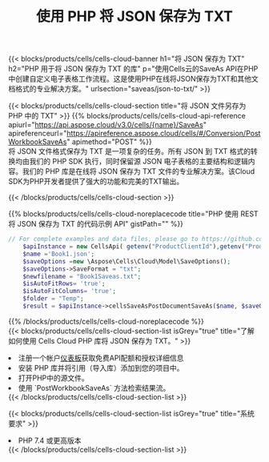 ﻿---
title: 使用 PHP 将 JSON 保存为 TXT
description: 利用Aspose.Cells Cloud SDK for PHP将JSON格式文件保存为TXT格式文件。
kwords: Excel, Save JSON as TXT, REST, PHP
howto: How to save JSON as TXT using Aspose.Cells Cloud PHP library.
---
{{< blocks/products/cells/cells-cloud-banner h1="将 JSON 保存为 TXT" h2="PHP 用于将 JSON 保存为 TXT 的库" p="使用Cells云的SaveAs API在PHP中创建自定义电子表格工作流程。这是使用PHP在线将JSON保存为TXT和其他文档格式的专业解决方案。" urlsection="saveas/json-to-txt/" >}}

{{< blocks/products/cells/cells-cloud-section title="将 JSON 文件另存为 PHP 中的 TXT" >}}
{{% blocks/products/cells/cells-cloud-api-reference apiurl="https://api.aspose.cloud/v3.0/cells/{name}/SaveAs" apireferenceurl="https://apireference.aspose.cloud/cells/#/Conversion/PostWorkbookSaveAs" apimethod="POST" %}}
<br/>
将 JSON 文件格式保存为 TXT 是一项复杂的任务。所有 JSON 到 TXT 格式的转换均由我们的 PHP SDK 执行，同时保留源 JSON 电子表格的主要结构和逻辑内容。我们的 PHP 库是在线将 JSON 保存为 TXT 文件的专业解决方案。该Cloud SDK为PHP开发者提供了强大的功能和完美的TXT输出。

{{< /blocks/products/cells/cells-cloud-section >}}

{{% blocks/products/cells/cells-cloud-noreplacecode title="PHP 使用 REST 将 JSON 保存为 TXT 的代码示例 API" gistPath="" %}}
  
```php
// For complete examples and data files, please go to https://github.com/aspose-cells-cloud/aspose-cells-cloud-php/
    $apiInstance = new CellsApi( getenv("ProductClientId"),getenv("ProductClientSecret") );
    $name ='Book1.json';
    $saveOptions =new \Aspose\Cells\Cloud\Model\SaveOptions();
    $saveOptions->SaveFormat = "txt";
    $newfilename = "Book1Saveas.txt";
    $isAutoFitRows= 'true';
    $isAutoFitColumns= 'true';
    $folder = "Temp";
    $result = $apiInstance->cellsSaveAsPostDocumentSaveAs($name, $saveOptions, $newfilename,$isAutoFitRows, $isAutoFitColumns, $folder);
```
  
{{% /blocks/products/cells/cells-cloud-noreplacecode %}}
<br/>
{{< blocks/products/cells/cells-cloud-section-list isGrey="true" title="了解如何使用 Cells Cloud PHP 库将 JSON 保存为 TXT。" >}}
<li>注册一个帐户<a href="https://dashboard.aspose.cloud/">仪表板</a>获取免费API配额和授权详细信息</li>
<li>安装 PHP 库并将引用（导入库）添加到您的项目中。</li>
<li>打开PHP中的源文件。</li>
<li>使用 `PostWorkbookSaveAs` 方法检索结果流。</li>
{{< /blocks/products/cells/cells-cloud-section-list >}}

{{< blocks/products/cells/cells-cloud-section-list isGrey="true" title="系统要求" >}}
<li>PHP 7.4 或更高版本</li>
{{< /blocks/products/cells/cells-cloud-section-list >}}
